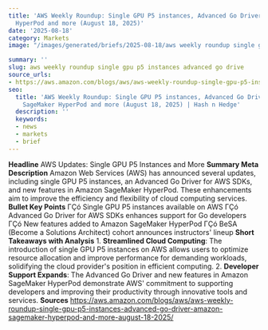 ```yaml
---
title: 'AWS Weekly Roundup: Single GPU P5 instances, Advanced Go Driver, Amazon SageMaker
  HyperPod and more (August 18, 2025)'
date: '2025-08-18'
category: Markets
image: "/images/generated/briefs/2025-08-18/aws weekly roundup single gpu p5 instances advanced go drive.jpg"

summary: ''
slug: aws weekly roundup single gpu p5 instances advanced go drive
source_urls:
- https://aws.amazon.com/blogs/aws/aws-weekly-roundup-single-gpu-p5-instances-advanced-go-driver-amazon-sagemaker-hyperpod-and-more-august-18-2025/
seo:
  title: 'AWS Weekly Roundup: Single GPU P5 instances, Advanced Go Driver, Amazon
    SageMaker HyperPod and more (August 18, 2025) | Hash n Hedge'
  description: ''
  keywords:
  - news
  - markets
  - brief
---
```


**Headline** AWS Updates: Single GPU P5 Instances and More  **Summary Meta Description** Amazon Web Services (AWS) has announced several updates, including single GPU P5 instances, an Advanced Go Driver for AWS SDKs, and new features in Amazon SageMaker HyperPod. These enhancements aim to improve the efficiency and flexibility of cloud computing services.  **Bullet Key Points**  ΓÇó Single GPU P5 instances available on AWS ΓÇó Advanced Go Driver for AWS SDKs enhances support for Go developers ΓÇó New features added to Amazon SageMaker HyperPod ΓÇó BeSA (Become a Solutions Architect) cohort announces instructors' lineup  **Short Takeaways with Analysis**  1. **Streamlined Cloud Computing**: The introduction of single GPU P5 instances on AWS allows users to optimize resource allocation and improve performance for demanding workloads, solidifying the cloud provider's position in efficient computing. 2. **Developer Support Expands**: The Advanced Go Driver and new features in Amazon SageMaker HyperPod demonstrate AWS' commitment to supporting developers and improving their productivity through innovative tools and services.  **Sources** https://aws.amazon.com/blogs/aws/aws-weekly-roundup-single-gpu-p5-instances-advanced-go-driver-amazon-sagemaker-hyperpod-and-more-august-18-2025/ 
